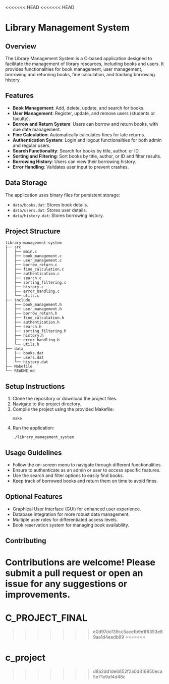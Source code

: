 <<<<<<< HEAD
<<<<<<< HEAD
# Library Management System

## Overview
The Library Management System is a C-based application designed to facilitate the management of library resources, including books and users. It provides functionalities for book management, user management, borrowing and returning books, fine calculation, and tracking borrowing history.

## Features
- **Book Management**: Add, delete, update, and search for books.
- **User Management**: Register, update, and remove users (students or faculty).
- **Borrow and Return System**: Users can borrow and return books, with due date management.
- **Fine Calculation**: Automatically calculates fines for late returns.
- **Authentication System**: Login and logout functionalities for both admin and regular users.
- **Search Functionality**: Search for books by title, author, or ID.
- **Sorting and Filtering**: Sort books by title, author, or ID and filter results.
- **Borrowing History**: Users can view their borrowing history.
- **Error Handling**: Validates user input to prevent crashes.

## Data Storage
The application uses binary files for persistent storage:
- `data/books.dat`: Stores book details.
- `data/users.dat`: Stores user details.
- `data/history.dat`: Stores borrowing history.

## Project Structure
```
library-management-system
├── src
│   ├── main.c
│   ├── book_management.c
│   ├── user_management.c
│   ├── borrow_return.c
│   ├── fine_calculation.c
│   ├── authentication.c
│   ├── search.c
│   ├── sorting_filtering.c
│   ├── history.c
│   ├── error_handling.c
│   └── utils.c
├── include
│   ├── book_management.h
│   ├── user_management.h
│   ├── borrow_return.h
│   ├── fine_calculation.h
│   ├── authentication.h
│   ├── search.h
│   ├── sorting_filtering.h
│   ├── history.h
│   ├── error_handling.h
│   └── utils.h
├── data
│   ├── books.dat
│   ├── users.dat
│   └── history.dat
├── Makefile
└── README.md
```

## Setup Instructions
1. Clone the repository or download the project files.
2. Navigate to the project directory.
3. Compile the project using the provided Makefile:
   ```
   make
   ```
4. Run the application:
   ```
   ./library_management_system
   ```

## Usage Guidelines
- Follow the on-screen menu to navigate through different functionalities.
- Ensure to authenticate as an admin or user to access specific features.
- Use the search and filter options to easily find books.
- Keep track of borrowed books and return them on time to avoid fines.

## Optional Features
- Graphical User Interface (GUI) for enhanced user experience.
- Database integration for more robust data management.
- Multiple user roles for differentiated access levels.
- Book reservation system for managing book availability.

## Contributing
Contributions are welcome! Please submit a pull request or open an issue for any suggestions or improvements.
=======
# C_PROJECT_FINAL
>>>>>>> e0d97dcf39cc5acefb9e1f6353e89aa1d4eedb99
=======
# c_project
>>>>>>> d8a2dd1de6852f2a0d316950eca5e71e9af4d48c
